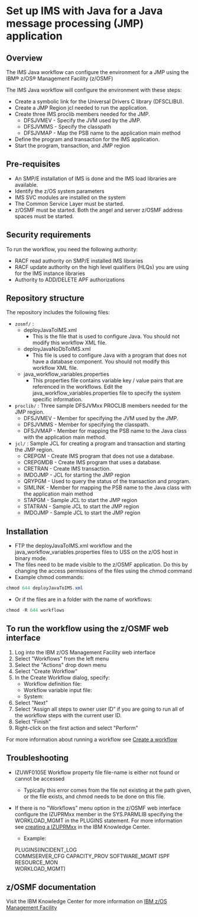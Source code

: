 # Set up IMS with Java for a Java message processing (JMP) application

## Overview

The IMS Java workflow can configure the environment for a JMP using the IBM® z/OS® Management Facility (z/OSMF) 

The IMS Java workflow will configure the environment with these steps:
* Create a symbolic link for the Universal Drivers C library (DFSCLIBU).
* Create a JMP Region jcl needed to run the application.
* Create three IMS proclib members needed for the JMP.
    * DFSJVMEV - Specify the JVM used by the JMP.
    * DFSJVMMS - Specify the classpath 
    * DFSJVMAP - Map the PSB name to the application main method
* Define the program and transaction for the IMS application.
* Start the program, transaction, and JMP region

## Pre-requisites
* An SMP/E installation of IMS is done and the IMS load libraries are available.
* Identify the z/OS system parameters
* IMS SVC modules are installed on the system
* The Common Service Layer must be started.
* z/OSMF must be started. Both the angel and server z/OSMF address spaces must be started. 

## Security requirements  
To run the workflow, you need the following authority:
* RACF read authority on SMP/E installed IMS libraries
* RACF update authority on the high level qualifiers (HLQs) you are using for the IMS instance libraries
* Authority to ADD/DELETE APF authorizations

## Repository structure  
The repository includes the following files:
* `zosmf/` : 
    * deployJavaToIMS.xml
      * This is the file that is used to configure Java.  You should not modify this workflow XML file.
    * deployJavaNoDbToIMS.xml
      * This file is used to configure Java with a program that does not have a database component.  You should not modify this workflow XML file.
    * java_workflow_variables.properties
      * This properties file contains variable key / value pairs that are referenced in the workflows. Edit the java_workflow_variables.properties file to specify the system specific information. 
* `proclib/` :  Three sample DFSJVMxx PROCLIB members needed for the JMP region.
    * DFSJVMEV - Member for specifying the JVM used by the JMP.
    * DFSJVMMS - Member for specifying the classpath.
    * DFSJVMAP - Member for mapping the PSB name to the Java class with the application main method.
* `jcl/` :  Sample JCL for creating a program and transaction and starting the JMP region.
    * CREPGM - Create IMS program that does not use a database.
    * CREPGMDB - Create IMS program that uses a database.
    * CRETRAN - Create IMS transaction.
    * IMDOJMP - JCL for starting the JMP region
    * QRYPGM - Used to query the status of the transaction and program.
    * SIMLINK - Member for mapping the PSB name to the Java class with the application main method
    * STAPGM - Sample JCL to start the JMP region
    * STATRAN - Sample JCL to start the JMP region
    * IMDOJMP - Sample JCL to start the JMP region

## Installation  
* FTP the deployJavaToIMS.xml workflow and the java_workflow_variables.properties files to USS on the z/OS host in binary mode.
* The files need to be made visible to the z/OSMF application.  Do this by changing the access permissions of the files using the chmod command
* Example chmod commands: 
```Java
chmod 644 deployJavaToIMS.xml
```
* Or if the files are in a folder with the name of workflows:
```Java 
chmod -R 644 workflows
```

## To run the workflow using the z/OSMF web interface
1. Log into the IBM z/OS Management Facility web interface
1. Select "Workflows" from the left menu
1. Select the "Actions" drop down menu
1. Select "Create Workflow"
1. In the Create Workflow dialog, specify:
    *	Workflow definition file: 
    *	Workflow variable input file:
    *	System:
1. Select "Next"
1. Select “Assign all steps to owner user ID” if you are going to run all of the workflow steps with the current user ID.
1. Select "Finish"
1. Right-click on the first action and select "Perform"

For more information about running a workflow see [Create a workflow](https://www.ibm.com/support/knowledgecenter/en/SSLTBW_2.3.0/com.ibm.zosmfworkflows.help.doc/izuWFhpCreateWorkflowDialog.html)

## Troubleshooting
* IZUWF0105E   Workflow property file file-name is either not found or cannot be accessed
  * Typically this error comes from the file not existing at the path given, or the file exists, and chmod needs to be done on this file.
* If there is no "Workflows" menu option in the z/OSMF web interface configure the IZUPRMxx member in the SYS.PARMLIB specifying the WORKLOAD_MGMT in the PLUGINS statement. For more information see [creating a IZUPRMxx](https://www.ibm.com/support/knowledgecenter/en/SSLTBW_2.2.0/com.ibm.zos.v2r2.izua300/izuconfig_IZUPRMxx.htm) in the IBM Knowledge Center.
  * Example: 
  
  PLUGINS(INCIDENT_LOG  
        COMMSERVER_CFG
        CAPACITY_PROV 
        SOFTWARE_MGMT 
        ISPF          
        RESOURCE_MON  
        WORKLOAD_MGMT)

## z/OSMF documentation

Visit the IBM Knowledge Center for more information on [IBM z/OS Management Facility](https://www.ibm.com/support/knowledgecenter/search/IBM%20z%2FOS%20Management%20Facility?scope=SSLTBW_2.2.0)
